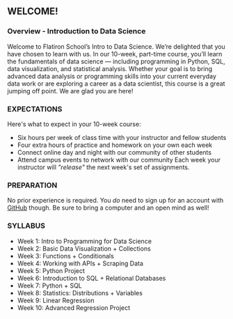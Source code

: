 ## WELCOME!

### Overview - Introduction to Data Science
Welcome to Flatiron School’s Intro to Data Science.  We’re delighted that you have chosen to learn with us. In our 10-week, part-time course, you’ll learn the fundamentals of data science — including programming in Python, SQL, data visualization, and statistical analysis.
Whether your goal is to bring advanced data analysis or programming skills into your current everyday data work or are exploring a career as a data scientist, this course is a great jumping off point. We are glad you are here!

### EXPECTATIONS
Here's what to expect in your 10-week course:
* Six hours per week of class time with your instructor and fellow students
* Four extra hours of practice and homework on your own each week
* Connect online day and night with our community of other students
* Attend campus events to network with our community
Each week your instructor will *"release"* the next week's set of assignments.

### PREPARATION
No prior experience is required. You *do* need to sign up for an account with [GitHub](http://www.github.com/) though. Be sure to bring a computer and an open mind as well!

### SYLLABUS
* Week 1: Intro to Programming for Data Science
* Week 2: Basic Data Visualization + Collections
* Week 3: Functions + Conditionals
* Week 4: Working with APIs + Scraping Data
* Week 5: Python Project
* Week 6: Introduction to SQL + Relational Databases
* Week 7: Python + SQL
* Week 8: Statistics: Distributions + Variables
* Week 9: Linear Regression
* Week 10: Advanced Regression Project
